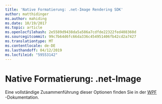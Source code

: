 ```yaml
---
title: 'Native Formatierung: .net-Image Rendering SDK'
author: matthidinger
ms.author: mahiding
ms.date: 10/19/2017
ms.topic: article
ms.openlocfilehash: 2e5589d9438da5a586a7cdfde22322fed408360d
ms.sourcegitcommit: 99c7b64d6fc66da336c454951406fb42cd2a7427
ms.translationtype: MT
ms.contentlocale: de-DE
ms.lasthandoff: 04/12/2019
ms.locfileid: "59553142"
---
```

# <a name="native-styling---net-image"></a>Native Formatierung: .net-Image

Eine vollständige Zusammenführung dieser Optionen finden Sie in der [WPF](../net-wpf/getting-started.md) -Dokumentation.